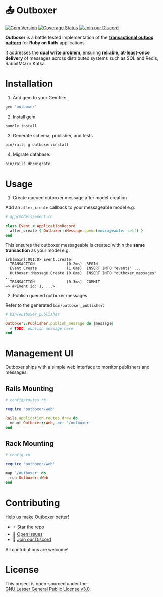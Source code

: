 # 📤 Outboxer

[![Gem Version](https://badge.fury.io/rb/outboxer.svg)](https://badge.fury.io/rb/outboxer)
[![Coverage Status](https://coveralls.io/repos/github/fast-programmer/outboxer/badge.svg)](https://coveralls.io/github/fast-programmer/outboxer)
[![Join our Discord](https://img.shields.io/badge/Discord-blue?style=flat&logo=discord&logoColor=white)](https://discord.gg/x6EUehX6vU)

**Outboxer** is a battle tested implementation of the [**transactional outbox pattern**](https://docs.aws.amazon.com/prescriptive-guidance/latest/cloud-design-patterns/transactional-outbox.html) for **Ruby on Rails** applications.

It addresses the **dual write problem**, ensuring **reliable, at-least-once delivery** of messages across distributed systems such as SQL and Redis, RabbitMQ or Kafka.

# Installation

1. Add gem to your Gemfile:

```ruby
gem 'outboxer'
```

2. Install gem:

```bash
bundle install
```

3. Generate schema, publisher, and tests

```bash
bin/rails g outboxer:install
```

4. Migrate database:

```bash
bin/rails db:migrate
```

# Usage

1. Create queued outboxer message after model creation

Add an `after_create` callback to your messageable model e.g.

```ruby
# app/models/event.rb

class Event < ApplicationRecord
  after_create { Outboxer::Message.queue(messageable: self) }
end
```

This ensures the outboxer messageable is created within the **same transaction** as your model e.g.

```irb
irb(main):001:0> Event.create!
  TRANSACTION              (0.2ms)  BEGIN
  Event Create             (1.0ms)  INSERT INTO "events" ...
  Outboxer::Message Create (0.8ms)  INSERT INTO "outboxer_messages" ...
  TRANSACTION              (0.3ms)  COMMIT
=> #<Event id: 1, ...>
```

2. Publish queued outboxer messages

Refer to the generated `bin/outboxer_publisher`:

```ruby
# bin/outboxer_publisher

Outboxer::Publisher.publish_message do |message|
  # TODO: publish message here
end
```

# Management UI

Outboxer ships with a simple web interface to monitor publishers and messages.

## Rails Mounting

```ruby
# config/routes.rb

require 'outboxer/web'

Rails.application.routes.draw do
  mount Outboxer::Web, at: '/outboxer'
end
```

## Rack Mounting

```ruby
# config.ru

require 'outboxer/web'

map '/outboxer' do
  run Outboxer::Web
end
```

# Contributing

Help us make Outboxer better!

- ⭐ [Star the repo](https://github.com/fast-programmer/outboxer)
- 📮 [Open issues](https://github.com/fast-programmer/outboxer/issues)
- 💬 [Join our Discord](https://discord.gg/x6EUehX6vU)

All contributions are welcome!

# License

This project is open-sourced under the  
[GNU Lesser General Public License v3.0](https://www.gnu.org/licenses/lgpl-3.0.html).
